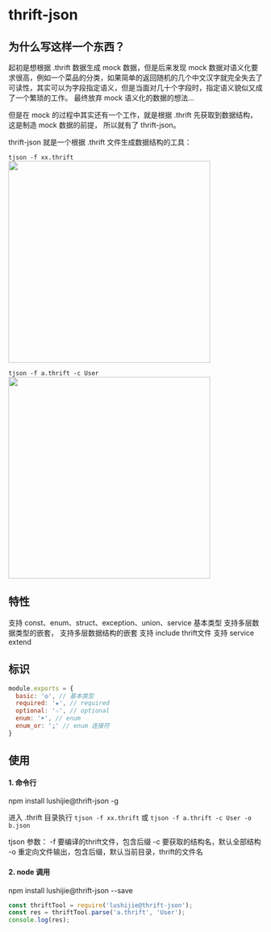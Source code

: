 # thrift-json

##  为什么写这样一个东西？

  起初是想根据 .thrift 数据生成 mock 数据，但是后来发现 mock 数据对语义化要求很高，例如一个菜品的分类，如果简单的返回随机的几个中文汉字就完全失去了可读性，其实可以为字段指定语义，但是当面对几十个字段时，指定语义貌似又成了一个繁琐的工作。
  最终放弃 mock 语义化的数据的想法...

  但是在 mock 的过程中其实还有一个工作，就是根据 .thrift 先获取到数据结构，这是制造 mock 数据的前提， 所以就有了 thrift-json。

  thrift-json 就是一个根据 .thrift 文件生成数据结构的工具：

`tjson -f xx.thrift`
  <img src="https://p1.meituan.net/travelcube/8b51c3be2a96410715ebd7cb0ae2a3e7333868.png" width="400">

`tjson -f a.thrift -c User`
<img src="https://p0.meituan.net/travelcube/5612b6fc9ff31003fadddf47a161776f158521.png" width="400">



## 特性
  支持 const、enum、struct、exception、union、service 基本类型
  支持多层数据类型的嵌套，
  支持多层数据结构的嵌套
  支持 include thrift文件
  支持 service extend

## 标识

```js
module.exports = {
  basic: '◎', // 基本类型
  required: '★', // required
  optional: '☆', // optional
  enum: '➤', // enum
  enum_or: '⍮' // enum 连接符
}
```

## 使用
####  1. 命令行
npm install lushijie@thrift-json -g

进入 .thrift 目录执行
`tjson -f xx.thrift`
或
`tjson -f a.thrift -c User -o b.json`

  tjson 参数：
	  -f 要编译的thrift文件，包含后缀
	  -c 要获取的结构名，默认全部结构
	  -o 重定向文件输出，包含后缀，默认当前目录，thrift的文件名

#### 2. node 调用
npm install lushijie@thrift-json --save

```js
const thriftTool = require('lushijie@thrift-json');
const res = thriftTool.parse('a.thrift', 'User');
console.log(res);
```
